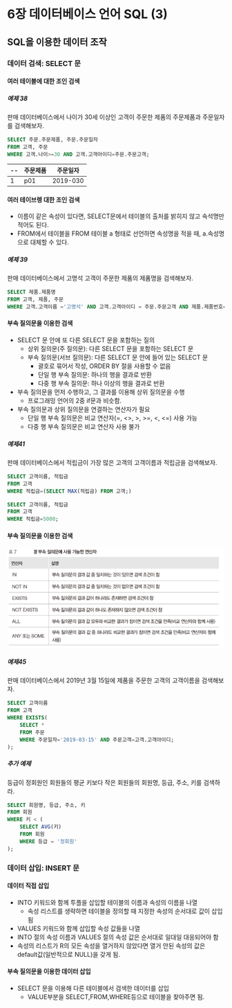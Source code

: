 # 6장 데이터베이스 언어 SQL (3)
## SQL을 이용한 데이터 조작
### 데이터 검색: SELECT 문
#### 여러 테이블에 대한 조인 검색
##### 예제 38
판매 데이터베이스에서 나이가 30세 이상인 고객이 주문한 제품의 주문제품과 주문일자를 검색해보자.
```sql
SELECT 주문.주문제품, 주문.주문일자
FROM 고객, 주문
WHERE 고객.나이>=30 AND 고객.고객아이디=주문.주문고객;
```
--|주문제품|주문일자
--|--|--
1|p01|2019-030

#### 여러 테이브렝 대한 조인 검색
* 이름이 같은 속성이 있다면, SELECT문에서 테이블의 출처를 밝히지 않고 속석명만 적어도 된다.
* FROM에서 테이블을 FROM 테이블 a 형태로 선언하면 속성명을 적을 때, a.속성명으로 대체할 수 있다.

##### 예제 39
판매 데이터베이스에서 고명석 고객이 주문한 제품의 제품명을 검색해보자.
```sql
SELECT 제품.제품명
FROM 고객, 제품, 주문
WHERE 고객.고객이름 ='고명석' AND 고객.고객아이디 = 주문.주문고객 AND 제품.제품번호=주문.주문제품;
```

#### 부속 질의문을 이용한 검색
* SELECT 문 안에 또 다른 SELECT 문을 포함하는 질의
  * 상위 질의문(주 질의문): 다른 SELECT 문을 포함하는 SELECT 문
  * 부속 질의문(서브 질의문): 다른 SELECT 문 안에 들어 있는 SELECT 문
    * 괄호로 묶어서 작성, ORDER BY 절을 사용할 수 없음
    * 단일 행 부속 질의문: 하나의 행을 결과로 반환
    * 다중 행 부속 질의문: 하나 이상의 행을 결과로 반환
* 부속 질의문을 먼저 수행하고, 그 결과를 이용해 상위 질의문을 수행
  * 프로그래밍 언어의 2중 if문과 비슷함.
* 부속 질의문과 상위 질의문을 연결하는 연산자가 필요
  * 단일 행 부속 질의문은 비교 연산자(=, <>, >, >=, <, <=) 사용 가능
  * 다중 행 부속 질의문은 비교 연산자 사용 불가

##### 예제41
판매 데이터베이스에서 적립금이 가장 많은 고객의 고객이름과 적립금을 검색해보자.
```sql
SELECT 고객이름, 적립금
FROM 고객
WHERE 적립금=(SELECT MAX(적립금) FROM 고객;)
```
>>
```sql
SELECT 고객이름, 적립금
FROM 고객
WHERE 적립금=5000;
```
#### 부속 질의문을 이용한 검색
![Alt text](./img/표7.png)

##### 예제45
판매 데이터베이스에서 2019년 3월 15일에 제품을 주문한 고객의 고객이름을 검색해보자.
```sql
SELECT 고객이름
FROM 고객
WHERE EXISTS(
    SELECT *
    FROM 주문
    WHERE 주문일자='2019-03-15' AND 주문고객=고객.고객아이디;
);
```
##### 추가 예제
등급이 정회원인 회원들의 평균 키보다 작은 회원들의 회원명, 등급, 주소, 키를 검색하라.
```sql
SELECT 회원명, 등급, 주소, 키
FROM 회원
WHERE 키 < (
    SELECT AVG(키)
    FROM 회원
    WHERE 등급 = '정회원' 
);
```
### 데이터 삽입: INSERT 문
#### 데이터 직접 삽입
* INTO 키워드와 함께 투플을 삽입할 테이블의 이름과 속성의 이름을 나열
  * 속성 리스트를 생략하면 테이블을 정의할 때 지정한 속성의 순서대로 값이 삽입됨
* VALUES 키워드와 함께 삽입할 속성 값들을 나열
* INTO 절의 속성 이름과 VALUES 절의 속성 값은 순서대로 일대일 대응되어야 함
* 속성의 리스트가 R의 모든 속성을 열거하지 않았다면 열거 안된 속성의 값은
default값(일반적으로 NULL)을 갖게 됨.

#### 부속 질의문을 이용한 데이터 삽입
* SELECT 문을 이용해 다른 테이블에서 검색한 데이터를 삽입
  * VALUE부분을 SELECT,FROM,WHERE등으로 테이블을 찾아주면 됨.